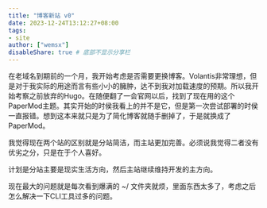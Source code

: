 ```yaml
---
title: "博客新站 v0"
date: 2023-12-24T13:12:27+08:00
tags:
- site
author: ["wemsx"]
disableShare: true # 底部不显示分享栏
---
```


在老域名到期前的一个月，我开始考虑是否需要更换博客。Volantis非常理想，但是对于我实际的用途而言有些小小的臃肿，达不到我对加载速度的预期。所以我开始考察之前放弃的Hugo。在随便翻了一会官网以后，找到了现在用的这个PaperMod主题。其实开始的时侯我看上的并不是它，但是第一次尝试部署的时侯一直报错。想到这本来就只是为了简化博客就随手删掉了，于是就换成了PaperMod。

我觉得现在两个站的区别就是分站简洁，而主站更加完善。必须说我觉得二者没有优劣之分，只是在于个人喜好。

计划是分站主要是现实生活方向，然后主站继续维持开发的主方向。

现在最大的问题就是每次看到爆满的 ~/ 文件夹就烦，里面东西太多了，考虑之后怎么解决一下CLI工具过多的问题。
